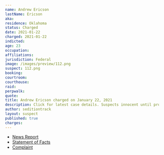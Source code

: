 ```yaml
---
name: Andrew Ericson
lastName: Ericson
aka:
residence: Oklahoma
status: Charged
date: 2021-01-22
charged: 2021-01-22
indicted:
age: 23
occupation:
affiliations:
jurisdiction: Federal
image: /images/preview/112.png
suspect: 112.png
booking:
courtroom:
courthouse:
raid:
perpwalk:
quote:
title: Andrew Ericson charged on January 22, 2021
description: Click for latest case details. Suspects innocent until proven guilty.
author: seditiontrack
layout: suspect
published: true
charges:
---
```

- [News Report](https://tulsaworld.com/news/local/oklahoma-man-faces-charges-in-connection-with-capitol-riot/article_1afe3f28-5d08-11eb-ad02-77c1bc298fa5.html)
- [Statement of Facts](https://www.justice.gov/opa/page/file/1359591/download)
- [Complaint](https://www.justice.gov/opa/page/file/1359591/download)
